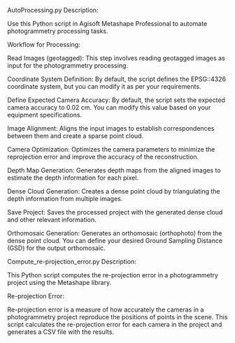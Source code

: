 AutoProcessing.py
Description:

Use this Python script in Agisoft Metashape Professional to automate photogrammetry processing tasks.

Workflow for Processing:

Read Images (geotagged): This step involves reading geotagged images as input for the photogrammetry processing.

Coordinate System Definition: By default, the script defines the EPSG::4326 coordinate system, but you can modify it as per your requirements.

Define Expected Camera Accuracy: By default, the script sets the expected camera accuracy to 0.02 cm. You can modify this value based on your equipment specifications.

Image Alignment: Aligns the input images to establish correspondences between them and create a sparse point cloud.

Camera Optimization: Optimizes the camera parameters to minimize the reprojection error and improve the accuracy of the reconstruction.

Depth Map Generation: Generates depth maps from the aligned images to estimate the depth information for each pixel.

Dense Cloud Generation: Creates a dense point cloud by triangulating the depth information from multiple images.

Save Project: Saves the processed project with the generated dense cloud and other relevant information.

Orthomosaic Generation: Generates an orthomosaic (orthophoto) from the dense point cloud. You can define your desired Ground Sampling Distance (GSD) for the output orthomosaic.

Compute_re-projection_error.py
Description:

This Python script computes the re-projection error in a photogrammetry project using the Metashape library.

Re-projection Error:

Re-projection error is a measure of how accurately the cameras in a photogrammetry project reproduce the positions of points in the scene. This script calculates the re-projection error for each camera in the project and generates a CSV file with the results.
